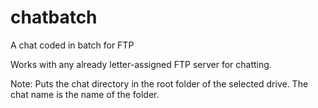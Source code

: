 # chatbatch

A chat coded in batch for FTP

Works with any already letter-assigned FTP server for chatting.

Note: Puts the chat directory in the root folder of the selected drive. The chat name is the name of the folder.
